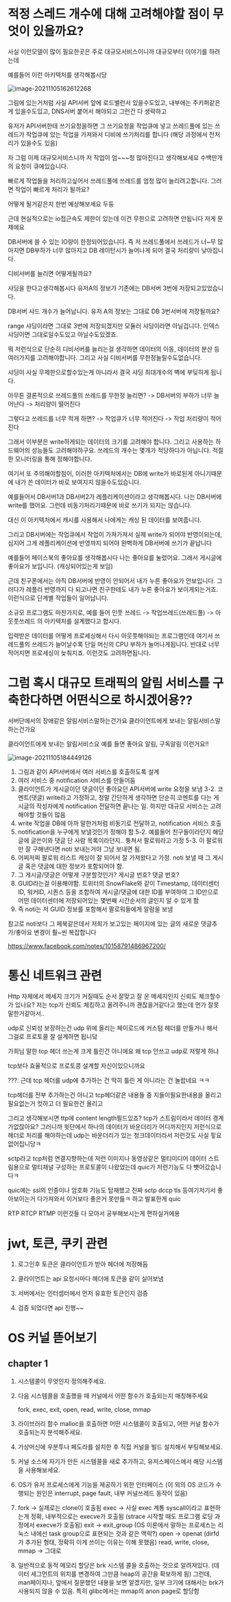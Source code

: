 # 적정 스레드 개수에 대해 고려해야할 점이 무엇이 있을까요?

사실 이런모델이 많이 필요한곳은 주로 대규모서비스이니까 대규모부터 이야기를 하려는데

예를들어 이런 아키텍처를 생각해봅시당

![image-20211105162612268](https://user-images.githubusercontent.com/58545240/140474893-b7175208-38e1-49b4-80ca-a365aee85133.png)

그림에 있는거처럼 사실 API서버 앞에 로드밸런서 있을수도있고, 내부에는 주키퍼같은게 있을수도있고, DNS서버 붙어서 해야되고 그런건 다 생략하고

유저가 API서버한테 쓰기요청을하면 그 쓰기요청을 작업큐에 넣고 쓰레드풀에 있는 쓰레드가 작업큐에 있는 작업을 가져와서 디비에 쓰기처리를 합니다 (해당 과정에서 전처리가 있을수도 있음)

자 그럼 이제 대규모서비스니까 저 작업이 엄~~~청 많아진다고 생각해보세요 수백만개의 요청이 큐에있습니다.

빠르게 작업들을 처리하고싶어서 쓰레드풀에 쓰레드를 엄청 많이 늘리려고합니다. 그러면 작업이 빠르게 처리가 될까요?

어떻게 될거같은지 한번 예상해보세요 두둥

근데 현실적으로는 io접근속도 제한이 있는데 이건 무한으로 고려하면 안됩니다 저게 문제에요



DB서버에 쓸 수 있는 IO량이 한정되어있습니다. 즉 저 쓰레드풀에서 쓰레드가 너~무 많아지면 DB부하가 너무 많아지고 DB 레이턴시가 늘어나게 되어 결국 처리량이 낮아집니다.



디비서버를 늘리면 어떻게될까요?



샤딩을 한다고생각해봅시다 유저A의 정보가 기존에는 DB서버 3번에 저장되고있었습니다.

DB서버 샤드 개수가 늘어납니다. 유저 A의 정보는 그대로 DB 3번서버에 저장될까요?



range 샤딩이라면 그대로 3번에 저장되겠지만 모듈러 샤딩이라면 아닐겁니다. 인덱스 샤딩이면 그대로일수도있고 아닐수도있겠죠.

뭐 저런식으로 단순히 디비서버를 늘리는걸 생각하면 데이터의 이동, 데이터의 분산 등 여러가지를 고려해야합니다. 그리고 사실 디비서버를 무한정늘릴수도없습니다.

샤딩이 사실 무제한으로할수있는게 아니라서 결국 샤딩 최대개수의 벽에 부딪히게 됩니다. 



아무튼 결론적으로 쓰레드풀의 쓰레드를 무한정 늘리면? -> DB서버의 부하가 너무 늘어난다 -> 처리량이 떨어진다

그렇다고 쓰레드를 너무 적게 하면? -> 작업큐가 너무 적어진다 -> 작업 처리량이 적어진다



그래서 이부분은 write하게되는 데이터의 크기를 고려해야 합니다. 그리고 사용하는 하드웨어의 성능들도 고려해야하구요. 쓰레드의 개수는 몇개가 적당하다가 아닙니다. 적절한 모니터링을 통해 정해야합니다.

여기서 또 주의해야할점이, 이러한 아키텍처에서는 DB에 write가 바로된게 아니기때문에 내가 쓴 데이터가 바로 보여지지 않을수도있습니다.

예를들어서 DB서버1과 DB서버2가 레플리케이션이라고 생각해봅시다. 나는 DB서버에 write를 했어요. 그런데 비동기처리기때문에 바로 쓰기가 되지는 않습니다.

대신 이 아키텍처에서 캐시를 사용해서 나에게는 캐싱 된 데이터를 보여줍니다.



그리고 DB서버에는 작업큐에서 작업이 가져가져서 실제 write가 되어야 반영이되는데, 심지어 그게 레플리케이션에 반영까지 되어야 완벽하게 DB서버에 쓰기가 끝납니다

예를들어 페이스북의 좋아요를 생각해봅시다 나는 좋아요를 눌렀어요. 그래서 게시글에 좋아요가 보입니다. (캐싱되어있는게 보임)

근데 친구폰에서는 아직 DB서버에 반영이 안되어서 내가 누른 좋아요가 안보입니다. 그러다가 레플리 반영까지 다 되고나면 친구한테도 내가 누른 좋아요가 보이게되는거죠. 이런식으로 단계별 작업들이 일어납니다.

 

소규모 프로그램도 마찬가지로, 예를 들어
인풋 쓰레드 -> 작업쓰레드(쓰레드풀) -> 아웃풋쓰레드
의 아키텍처를 설계했다고 합시다.

입력받은 데이터를 어떻게 프로세싱해서 다시 아웃풋해야되는 프로그램인데
여기서 쓰레드풀의 쓰레드가 늘어날수록 단일 머신의 CPU 부하가 늘어나게됩니다. 반대로 너무 적어지면 프로세싱이 늦춰지죠. 이런것도 고려하면됩니다.



# 그럼 혹시 대규모 트래픽의 알림 서비스를 구축한다하면 어떤식으로 하시겠어용??

서버단에서의 장애같은 알림서비스말하는건가요 클라이언트에게 보내는 알림서비스말하는건가요

클라이언트에게 보내는 알림서비스요 예를 들면 좋아요 알림, 구독알림 이런거요!!

![image-20211105184449126](C:\Users\USER\AppData\Roaming\Typora\typora-user-images\image-20211105184449126.png)

1. 그림과 같이 API서버에서 여러 서비스를 호출하도록 설계
2. 여러 서비스 중 notification 서비스를 만들어둠
3. 클라이언트가 게시글이던 댓글이던 좋아요던 API서버에 write 요청을 보냄
3-2. 코멘트(댓글) write라고 가정하고, 정말 간단하게 생각하면 단순히 코멘트를 다는 게시글의 작성자에게 notification 전달하면 끝나는 일. 하지만 대규모 서비스는 고려해야할 것들이 많음
4. write 작업을 DB에 아까 말한거처럼 비동기로 전달하고, notification 서비스 호출
5. notification을 누구에게 보낼것인가 정해야 함
5-2. 예를들어 친구들이라던지 해당 글에 글쓴이와 댓글 단 사람 목록이라던지.. 퉁쳐서 팔로워라고 가정
5-3. 이 팔로워만 잘 구해낸다면 noti 보내는거야 그냥 보내면 됨.
6. 어찌저찌 팔로워 리스트 캐싱이 잘 되어서 잘 가져왔다고 가정. noti 보낼 때 그 게시글 혹은 댓글에 대한 정보가 포함되어야 함.
7. 그 게시글/댓글은 어떻게 구분할것인가? 게시글 번호? 댓글 번호?
8. GUID라는걸 이용해야함. 트위터의 SnowFlake와 같이 Timestamp, 데이터센터ID, 워커ID, 시퀀스 등을 조합하여 게시글/댓글에 대한 ID를 부여하여 그 ID만으로 어떤 데이터센터에 저장되어있는 몇번째 시간순서의 글인지 알 수 있게 함
9. 즉 noti는 저 GUID 정보를 포함해서 팔로워들에게 알람을 보냄

참고로 noti보다 그 페북같은데서 저희가 보고있는 페이지에 있는 글의 새로운 댓글추가/좋아요 변경이 훨~씬 복잡합니다

https://www.facebook.com/notes/10158791486967200/





# 통신 네트워크 관련

Http 자체에서 메세지 크기가 커질때도 순서 잘맞고 잘 온 메세지인지 신뢰도 체크할수가 있나요?
저는 tcp가 신뢰도 체킹하고 올려주니까 괜찮을거같다고 했는데 먼가 잘못 말한거같아서..



udp로 신뢰성 보장하는건 udp 위에 올리는 페이로드에 커스텀 헤더를 만들거나 해서 그걸로 프로토콜 잘 설계하면 됩니닼

가희님 말한 tcp 헤더 쓰는게 크게 틀린건 아니에요 왜 tcp 안쓰고 udp로 저렇게 하냐

tcp보다 효율적으로 프로토콩 설계할 자신이있으니까요



???: 근데 tcp 헤더를 udp에 추가하는 건 딱히 틀린 게 아니라는 건 놀랍네요 ㅋㅋ

tcp헤더를 전부 추가하는건 아니고 tcp헤더같은 내용들 중 지들이필요한내용을 올리고 필요없는거 컷하고 더 필요한건 올리고

그리고 생각해보시면 ttp에 content length필드있죠? tcp가 스트림이라서 데이터 경계가없잖아요? 그러니까 윗단에서 하나의 데이터가 바운더리가 어디까지인지 저런식으로 헤더로 처리를 해야하는데 udp는 바운더리가 있는 청크데이터라서 저런것도 사실 핗요없어집니당ㅋ



sctp라고 tcp처럼 연결지향하는데 저런 이미지나 동영상같은 멀티미디어 데이터 스트림용으로 멀티채널 구성하는 프로토콜이 나왔었는데 quic가 저런기능도 다 뺏어갔습니다ㅋ

quic에는 ssl의 인증이나 암호화 기능도 탑재했고 진짜 sctp dccp tls 등여기저기서 좋아보이는거 다가져와서 이거보다 좋은거 못만듦ㅋ 하고 발표한게 quic



RTP RTCP RTMP 이런것들 다 모아서 공부해보시는게 편하실거에용



# jwt, 토큰, 쿠키 관련

1. 로그인후 토큰은 클라이언트가 받아 헤더에 저장해둠

2. 클라이언트는 api 요청시마다 헤더에 토큰을 같이 실어보냄

3. 서버에서는 인터셉터에서 먼저 유효한 토큰인지 검증 

4. 검증 되었다면 api 진행~~



# OS 커널 뜯어보기

## chapter 1

1. 시스템콜이 무엇인지 정의해주세요.

2. 다음 시스템콜을 호출했을 때 커널에서 어떤 함수가 호출되는지 매칭해주세요

   fork, exec, exit, open, read, write, close, mmap

3. 라이브러리 함수 malloc을 호출하면 어떤 시스템콜이 호출되고, 어떤 커널 함수가 호출되는지 분석해주세요.

4. 가상머신에 우분투나 페도라를 설치한 후 직접 커널을 빌드 설치해서 부팅해보세요.

5. 커널 소스에 자기가 만든 시스템콜을 새로 추가하고, 유저스페이스에서 해당 시스템을 사용해보세요.



1. OS가 유저 프로세스에게 기능을 제공하기 위한 인터페이스
       (이 외의 OS 코드가 수행되는 원인은 interrupt, page fault, 내부 커널쓰레드 동작이 있음)

2. fork -> 실제로는 clone이 호출됨
    exec -> 사실 exec 계통 syscall이라고 표현하는게 정확, 내부적으로는 execve가 호출됨
               (strace 시작할 때도 프로그램 로딩 과정에서 execve가 호출됨)
    exit -> exit_group (OS 이론에서 말하는 프로세스는 리눅스 내에선 task group으로 표현되는 것과 같은 맥락?)
    open -> openat (dirfd 가 추가된 형태, 정확히 이게 쓰이는 이유는 이해 못했음)
    read, write, close, mmap -> 그대로
3. 일반적으로 동적 메모리 할당은 brk 시스템 콜을 호출하는 것으로 알려져있다. (데이터 세그먼트의 위치를 변경하여 그만큼 heap의 공간을 확보하게 됨) 그런데, man페이지나, 앞에서 질문했던 내용을 보면 알겠지만, 일부 크기에 대해서는 brk가 사용되지 않을 수 있음. 특히 glibc에서는 mmap의 anon page로 할당함